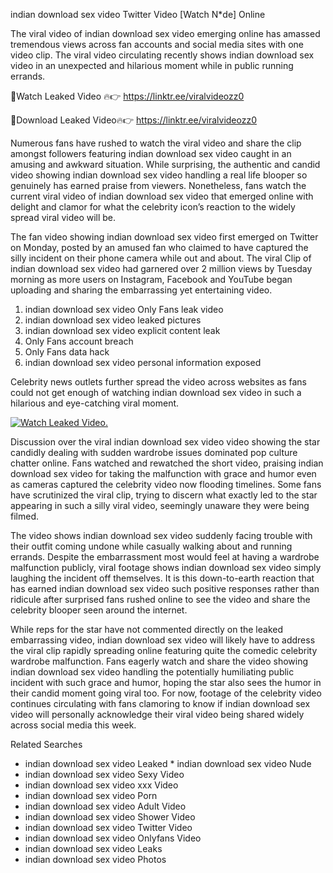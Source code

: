 ﻿indian download sex video Twitter Video [Watch N*de] Online

The viral video of ﻿indian download sex video emerging online has amassed tremendous views across fan accounts and social media sites with one video clip. The viral video circulating recently shows ﻿indian download sex video in an unexpected and hilarious moment while in public running errands. 

🔴Watch Leaked Video 🔥👉  https://linktr.ee/viralvideozz0 

🔴Download Leaked Video🔥👉  https://linktr.ee/viralvideozz0 

Numerous fans have rushed to watch the viral video and share the clip amongst followers featuring ﻿indian download sex video caught in an amusing and awkward situation. While surprising, the authentic and candid video showing ﻿indian download sex video handling a real life blooper so genuinely has earned praise from viewers. Nonetheless, fans watch the current viral video of ﻿indian download sex video that emerged online with delight and clamor for what the celebrity icon’s reaction to the widely spread viral video will be.

The fan video showing ﻿indian download sex video first emerged on Twitter on Monday, posted by an amused fan who claimed to have captured the silly incident on their phone camera while out and about. The viral Clip of ﻿indian download sex video had garnered over 2 million views by Tuesday morning as more users on Instagram, Facebook and YouTube began uploading and sharing the embarrassing yet entertaining video. 

1. ﻿indian download sex video Only Fans leak video
2. ﻿indian download sex video leaked pictures
3. ﻿indian download sex video explicit content leak
4. Only Fans account breach
5. Only Fans data hack
6. ﻿indian download sex video personal information exposed

Celebrity news outlets further spread the video across websites as fans could not get enough of watching ﻿indian download sex video in such a hilarious and eye-catching viral moment. 

[![Watch Leaked Video.](https://miro.medium.com/v2/resize:fit:828/format:webp/1*cilzJN44JGOrTw9NJCrNHA.gif "Watch Leaked Video")](https://linktr.ee/viralvideozz0)

Discussion over the viral ﻿indian download sex video video showing the star candidly dealing with sudden wardrobe issues dominated pop culture chatter online. Fans watched and rewatched the short video, praising ﻿indian download sex video for taking the malfunction with grace and humor even as cameras captured the celebrity video now flooding timelines. Some fans have scrutinized the viral clip, trying to discern what exactly led to the star appearing in such a silly viral video, seemingly unaware they were being filmed.

The video shows ﻿indian download sex video suddenly facing trouble with their outfit coming undone while casually walking about and running errands. Despite the embarrassment most would feel at having a wardrobe malfunction publicly, viral footage shows ﻿indian download sex video simply laughing the incident off themselves. It is this down-to-earth reaction that has earned ﻿indian download sex video such positive responses rather than ridicule after surprised fans rushed online to see the video and share the celebrity blooper seen around the internet.  

While reps for the star have not commented directly on the leaked embarrassing video, ﻿indian download sex video will likely have to address the viral clip rapidly spreading online featuring quite the comedic celebrity wardrobe malfunction. Fans eagerly watch and share the video showing ﻿indian download sex video handling the potentially humiliating public incident with such grace and humor, hoping the star also sees the humor in their candid moment going viral too. For now, footage of the celebrity video continues circulating with fans clamoring to know if ﻿indian download sex video will personally acknowledge their viral video being shared widely across social media this week.

Related Searches
* ﻿indian download sex video Leaked
﻿* indian download sex video Nude
* ﻿indian download sex video Sexy Video
* ﻿indian download sex video xxx Video
* ﻿indian download sex video Porn
* ﻿indian download sex video Adult Video
* ﻿indian download sex video Shower Video
* ﻿indian download sex video Twitter Video
* ﻿indian download sex video Onlyfans Video
* ﻿indian download sex video Leaks
* ﻿indian download sex video Photos